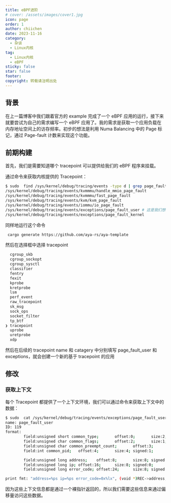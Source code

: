 ```yaml
---
title: eBPF进阶
# cover: /assets/images/cover1.jpg
icon: page
order: 1
author: chiichen
date: 2023-11-16
category:
  - 杂谈
  - Linux内核
tag:
  - Linux内核
  - eBPF
sticky: false
star: false
footer:
copyright: 转载请注明出处
---
```


## 背景

在上一篇博客中我们跟着官方的 example 完成了一个 eBPF 应用的运行，接下来就要尝试为自己的需求编写一个 eBPF 应用了。我的需求是获取一个应用负载在内存地址空间上的访存频率。初步的想法是利用 Numa Balancing 中的 Page 标记，通过 Page-fault 计数来实现这个功能。

## 前期构建

首先，我们是需要知道哪个 tracepoint 可以提供给我们的 eBPF 程序来挂载。

通过命令来获取内核提供的 Tracepoint：

```bash
$ sudo  find /sys/kernel/debug/tracing/events -type d | grep page_fault
/sys/kernel/debug/tracing/events/kvmmmu/handle_mmio_page_fault
/sys/kernel/debug/tracing/events/kvmmmu/fast_page_fault
/sys/kernel/debug/tracing/events/kvm/kvm_page_fault
/sys/kernel/debug/tracing/events/iommu/io_page_fault
/sys/kernel/debug/tracing/events/exceptions/page_fault_user # 这是我们想要的
/sys/kernel/debug/tracing/events/exceptions/page_fault_kernel
```

同样地运行这个命令

```bash
 cargo generate https://github.com/aya-rs/aya-template
```

然后在选择框中选择 tracepoint

```bash
  cgroup_skb
  cgroup_sockopt
  cgroup_sysctl
  classifier
  fentry
  fexit
  kprobe
  kretprobe
  lsm
  perf_event
  raw_tracepoint
  sk_msg
  sock_ops
  socket_filter
  tp_btf
❯ tracepoint
  uprobe
  uretprobe
  xdp
```

然后在后续的 tracepoint name 和 catagery 中分别填写 page_fault_user 和 exceptions，就会创建一个新的基于 tracepoint 的应用

## 修改

### 获取上下文

每个 Tracepoint 都提供了一个上下文环境，我们可以通过命令来获取上下文中的数据：

```bash
$ sudo  cat /sys/kernel/debug/tracing/events/exceptions/page_fault_user/format
name: page_fault_user
ID: 119
format:
        field:unsigned short common_type;       offset:0;       size:2; signed:0;
        field:unsigned char common_flags;       offset:2;       size:1; signed:0;
        field:unsigned char common_preempt_count;       offset:3;       size:1; signed:0;
        field:int common_pid;   offset:4;       size:4; signed:1;

        field:unsigned long address;    offset:8;       size:8; signed:0;
        field:unsigned long ip; offset:16;      size:8; signed:0;
        field:unsigned long error_code; offset:24;      size:8; signed:0;

print fmt: "address=%ps ip=%ps error_code=0x%lx", (void *)REC->address, (void *)REC->ip, REC->error_code
```

因为这些上下文信息都是通过一个裸指针返回的，所以我们需要这些信息来通过偏移量访问这些数据。
